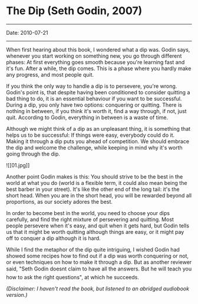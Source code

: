 # The Dip (Seth Godin, 2007)

----

Date: 2010-07-21

----

When first hearing about this book, I wondered what a dip was. Godin says, whenever you start working on something new, you go through different phases: At first everything goes smooth because you're learning fast and it's fun. After a while, the dip comes. This is a phase where you hardly make any progress, and most people quit. 

If you think the only way to handle a dip is to persevere, you're wrong. Godin's point is, that despite having been conditioned to consider quitting a bad thing to do, it is an essential behaviour if you want to be successful. During a dip, you only have two options: conquering or quitting. There is nothing in between, if you think it's worth it, find a way through, if not, just quit. According to Godin, everything in between is a waste of time.

Although we might think of a dip as an unpleasant thing, it is something that helps us to be successful: If things were easy, everybody could do it. Making it through a dip puts you ahead of competition. We should embrace the dip and welcome the challenge, while keeping in mind why it's worth going through the dip.

![[01.jpg]]

Another point Godin makes is this: You should strive to be the best in the world at what you do (world is a flexible term, it could also mean being the best barber in your street). It's like the other end of the long tail: it's the short head. When you are in the short head, you will be rewarded beyond all proportions, as our society adores the best.

In order to become best in the world, you need to choose your dips carefully, and find the right mixture of persevering and quitting. Most people persevere when it's easy, and quit when it gets hard, but Godin tells us that it might be worth quitting although things are easy, or it might pay off to conquer a dip although it is hard. 

While I find the metaphor of the dip quite intriguing, I wished Godin had showed some recipes how to find out if a dip was worth conquering or not, or even techniques on how to make it through a dip. But as another reviewer said, "Seth Godin doesnt claim to have all the answers. But he will teach you how to ask the right questions", at which he succeeds.

_(Disclaimer: I haven't read the book, but listened to an abridged audiobook version.)_
